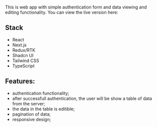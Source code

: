 This is web app with simple authentication form and data viewing and editing functionality.
You can view the live version here: []()

## Stack

- React
- Next.js
- Redux/RTK
- Shadcn UI
- Tailwind CSS
- TypeScript

## Features:
- authentication functionality;
- after successfull authentication, the user will be show a table of data from the server;
- the data in the table is editible;
- pagination of data;
- responsive design;